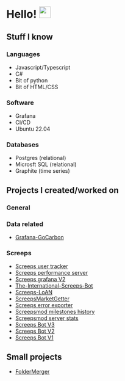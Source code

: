 # Hello! <img src="https://raw.githubusercontent.com/pieterbrandsen/pieterbrandsen/master/wave.gif" width="30px">

## Stuff I know

### Languages

- Javascript/Typescript
- C#
- Bit of python
- Bit of HTML/CSS

### Software

- Grafana
- CI/CD
- Ubuntu 22.04

### Databases

- Postgres (relational)
- Microsft SQL (relational)
- Graphite (time series)

## Projects I created/worked on

### General

### Data related

- [Grafana-GoCarbon](https://github.com/pieterbrandsen/Grafana-GoCarbon)

### Screeps

- [Screeps user tracker](https://github.com/screepers/ScreepsUserTracker)
- [Screeps performance server](https://github.com/screepers/ScreepsPerformanceServer)
- [Screeps grafana V2](https://github.com/screepers/ScreepsGrafanaV2)
- [The-International-Screeps-Bot](https://github.com/pieterbrandsen/The-International-Screeps-Bot)
- [Screeps-LoAN](https://github.com/LeagueOfAutomatedNations/Screeps-LoAN)
- [ScreepsMarketGetter](https://github.com/pieterbrandsen/ScreepsMarketGetter)
- [Screeps error exporter](https://github.com/screepers/ErrorExporter)
- [Screepsmod milestones history](https://github.com/The-International-Screeps-Bot/screepsmod-milestones-history)
- [Screepsmod server stats](https://github.com/The-International-Screeps-Bot/screepsmod-server-stats)
- [Screeps Bot V3](https://github.com/pieterbrandsen/Pansiep)
- [Screeps Bot V2](https://github.com/pieterbrandsen/Panda-AI)
- [Screeps Bot V1](https://github.com/pieterbrandsen/Old-Pansiep)

## Small projects

- [FolderMerger](https://github.com/pieterbrandsen/ConvertMultipleFoldersToOneForJSON)
